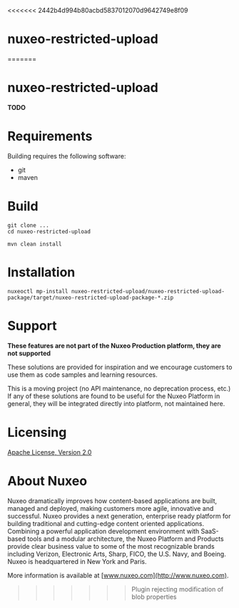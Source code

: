 <<<<<<< 2442b4d994b80acbd5837012070d9642749e8f09
# nuxeo-restricted-upload
=======
# nuxeo-restricted-upload

**TODO**

# Requirements

Building requires the following software:

* git
* maven

# Build

```
git clone ...
cd nuxeo-restricted-upload

mvn clean install
```

# Installation

```
nuxeoctl mp-install nuxeo-restricted-upload/nuxeo-restricted-upload-package/target/nuxeo-restricted-upload-package-*.zip
```

# Support

**These features are not part of the Nuxeo Production platform, they are not supported**

These solutions are provided for inspiration and we encourage customers to use them as code samples and learning resources.

This is a moving project (no API maintenance, no deprecation process, etc.) If any of these solutions are found to be useful for the Nuxeo Platform in general, they will be integrated directly into platform, not maintained here.


# Licensing

[Apache License, Version 2.0](http://www.apache.org/licenses/LICENSE-2.0)


# About Nuxeo

Nuxeo dramatically improves how content-based applications are built, managed and deployed, making customers more agile, innovative and successful. Nuxeo provides a next generation, enterprise ready platform for building traditional and cutting-edge content oriented applications. Combining a powerful application development environment with SaaS-based tools and a modular architecture, the Nuxeo Platform and Products provide clear business value to some of the most recognizable brands including Verizon, Electronic Arts, Sharp, FICO, the U.S. Navy, and Boeing. Nuxeo is headquartered in New York and Paris.

More information is available at [www.nuxeo.com](http://www.nuxeo.com).
>>>>>>> Plugin rejecting modification of blob properties
